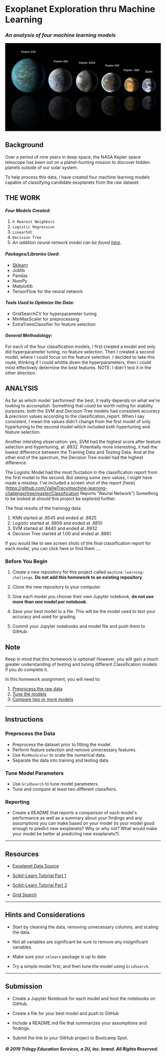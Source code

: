 # Exoplanet Exploration thru Machine Learning     
### *An analysis of four machine learning models*

![exoplanets.jpg](Images/exoplanets.jpg)

## Background

Over a period of nine years in deep space, the NASA Kepler space telescope has been out on a planet-hunting mission to discover hidden planets outside of our solar system.

To help process this data, I have created four machine learning models capable of classifying candidate exoplanets from the raw dataset. 

## THE WORK     
#### *Four Models Created:*     
1. ``K Nearest Neighbors``
2. ``Logistic Regression``
3. ``LinearSVC``
4. ``Decision Tree``     
5. *An addition neural network model can be found [here](https://github.com/VallieTracy/machine-learning-challenge/tree/master/NeuralNetworkModel_1.ipynb "Neural Network").*     
#### *Packages/Libraries Used:* 
- [Sklearn](https://scikit-learn.org/stable/index.html "scikit-learn")
- Joblib
- Pandas
- NumPy
- Matplotlib
- TensorFlow for the neural network

#### *Tools Used to Optimize the Data:*     
  - GridSearchCV for hyperparameter tuning          
  - MinMaxScaler for preprocessing      
  - ExtraTreesClassifier for feature selection       
  
#### *General Methodology:*         
For each of the four classification models, I first created a model and only did hyperparameter tuning, no feature selection.  Then I created a second model, where I could focus on the feature selection.  I decided to take this route, thinking if I could whittle down the hyperparameters, then I could most effectively determine the best features.  NOTE: I didn't test it in the other direction.

## ANALYSIS      
As far as which model 'performed' the best, it really depends on what we're looking to accomplish.  Something that could be worth noting for stability purposes: both the SVM and Decision Tree models had consistent accuracy & precision values according to the classification_report.  When I say consistent, I mean the values didn't change from the first model of only hypertuning to the second model which included both hypertuning and feature selection.     
      
Another intersting observation: yes, SVM had the highest score after feature selection and hypertuning, at .8932.  Potentially more interesting, it had the lowest difference between the Training Data and Testing Data.  And at the other end of the spectrum, the Decision Tree model had the highest difference.

The Logistic Model had the most fluctation in the classification report from the first model to the second.  But seeing some zero values, I might have made a misstep. I've included a screen shot of the report [here](https://github.com/VallieTracy/machine-learning-challenge/tree/master/Classification Reports "Neural Network")  Something to be looked at should this project be explored further.

The final results of the trainingg data:
1. KNN started at .8545 and ended at .8825     
2. Logistic started at .6859 and ended at .8810     
3. SVM started at .8440 and ended at .8932     
4. Decision Tree started at 1.00 and ended at .8861

If you would like to see screen shots of the final classification report for each model, you can click here or find them ....


### Before You Begin

1. Create a new repository for this project called `machine-learning-challenge`. **Do not add this homework to an existing repository**.

2. Clone the new repository to your computer.

3. Give each model you choose their own Jupyter notebook, **do not use more than one model per notebook.**

4. Save your best model to a file. This will be the model used to test your accuracy and used for grading.

5. Commit your Jupyter notebooks and model file and push them to GitHub.

## Note

Keep in mind that this homework is optional! However, you will gain a much greater understanding of testing and tuning different Classification models if you do complete it.



In this homework assignment, you will need to:

1. [Preprocess the raw data](#Preprocessing)
2. [Tune the models](#Tune-Model-Parameters)
3. [Compare two or more models](#Evaluate-Model-Performance)

- - -

## Instructions

### Preprocess the Data

* Preprocess the dataset prior to fitting the model.
* Perform feature selection and remove unnecessary features.
* Use `MinMaxScaler` to scale the numerical data.
* Separate the data into training and testing data.

### Tune Model Parameters

* Use `GridSearch` to tune model parameters.
* Tune and compare at least two different classifiers.

### Reporting

* Create a README that reports a comparison of each model's performance as well as a summary about your findings and any assumptions you can make based on your model (is your model good enough to predict new exoplanets? Why or why not? What would make your model be better at predicting new exoplanets?).

- - -

## Resources

* [Exoplanet Data Source](https://www.kaggle.com/nasa/kepler-exoplanet-search-results)

* [Scikit-Learn Tutorial Part 1](https://www.youtube.com/watch?v=4PXAztQtoTg)

* [Scikit-Learn Tutorial Part 2](https://www.youtube.com/watch?v=gK43gtGh49o&t=5858s)

* [Grid Search](https://scikit-learn.org/stable/modules/grid_search.html)

- - -

## Hints and Considerations

* Start by cleaning the data, removing unnecessary columns, and scaling the data.

* Not all variables are significant be sure to remove any insignificant variables.

* Make sure your `sklearn` package is up to date.

* Try a simple model first, and then tune the model using `GridSearch`.

- - -

## Submission

* Create a Jupyter Notebook for each model and host the notebooks on GitHub.

* Create a file for your best model and push to GitHub

* Include a README.md file that summarizes your assumptions and findings.

* Submit the link to your GitHub project to Bootcamp Spot.

##### © 2019 Trilogy Education Services, a 2U, Inc. brand. All Rights Reserved.
